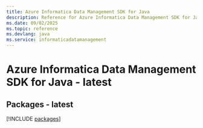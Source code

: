 ```yaml
---
title: Azure Informatica Data Management SDK for Java
description: Reference for Azure Informatica Data Management SDK for Java
ms.date: 09/02/2025
ms.topic: reference
ms.devlang: java
ms.service: informaticadatamanagement
---
```

# Azure Informatica Data Management SDK for Java - latest
## Packages - latest
[!INCLUDE [packages](informatica-data-management-index.md)]